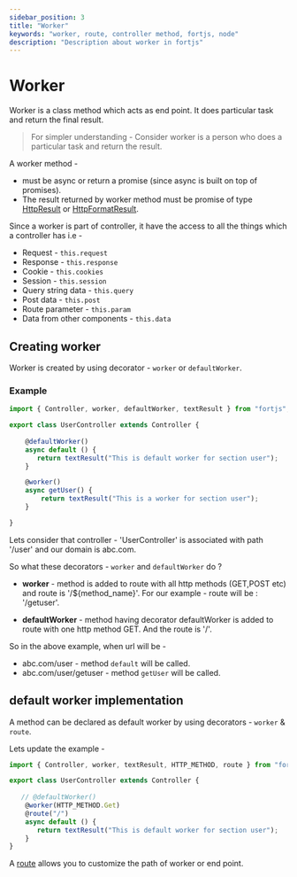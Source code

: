 ```yaml
---
sidebar_position: 3
title: "Worker"
keywords: "worker, route, controller method, fortjs, node"
description: "Description about worker in fortjs"
---
```


# Worker

Worker is a class method which acts as end point. It does particular task and return the final result. 

> For simpler understanding - Consider worker is a person who does a particular task and return the result.

A worker method -

* must be async or return a promise (since async is built on top of promises).
* The result returned by worker method must be promise of type [HttpResult](/docs/types/http-result.md) or [HttpFormatResult](/docs/types/http-format-result.md).

Since a worker is part of controller, it have the access to all the things which a controller has i.e - 

* Request - `this.request`
* Response - `this.response`
* Cookie - `this.cookies`
* Session - `this.session`
* Query string data - `this.query`
* Post data - `this.post`
* Route parameter -  `this.param`
* Data from other components -  `this.data`

## Creating worker

Worker is created by using decorator - `worker` or `defaultWorker`.

### Example

```javascript
import { Controller, worker, defaultWorker, textResult } from "fortjs";

export class UserController extends Controller {
   
    @defaultWorker()
    async default () {
       return textResult("This is default worker for section user");
    }

    @worker()
    async getUser() {
        return textResult("This is a worker for section user");
    }

}
```

Lets consider that controller - 'UserController' is associated with path '/user' and our domain is abc.com.

So what these decorators - `worker` and `defaultWorker` do ?

* **worker** - method is added to route with all http methods (GET,POST etc) and route is '/${method_name}'. For our example - route will be : '/getuser'.

* **defaultWorker** - method having decorator defaultWorker is added to route with one http method GET. And the route is '/'.

So in the above example, when url will be - 

* abc.com/user - method `default` will be called.
* abc.com/user/getuser - method `getUser` will be called.

## default worker implementation

A method can be declared as default worker by using decorators - `worker` & `route`.

Lets update the example -

```javascript
import { Controller, worker, textResult, HTTP_METHOD, route } from "fortjs";

export class UserController extends Controller {
    
   // @defaultWorker()
    @worker(HTTP_METHOD.Get)
    @route("/")
    async default () {
       return textResult("This is default worker for section user");
    }
}
```

A [route](/docs/route.md) allows you to customize the path of worker or end point.